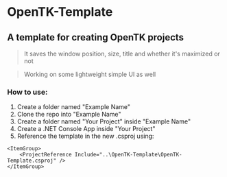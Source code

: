 # OpenTK-Template
## A template for creating OpenTK projects
> It saves the window position, size, title and whether it's maximized or not

> Working on some lightweight simple UI as well

### How to use:
1. Create a folder named "Example Name"
2. Clone the repo into "Example Name"
3. Create a folder named "Your Project" inside "Example Name"
4. Create a .NET Console App inside "Your Project"
5. Reference the template in the new .csproj using:
```xaml
<ItemGroup>
    <ProjectReference Include="..\OpenTK-Template\OpenTK-Template.csproj" />
</ItemGroup>
```
